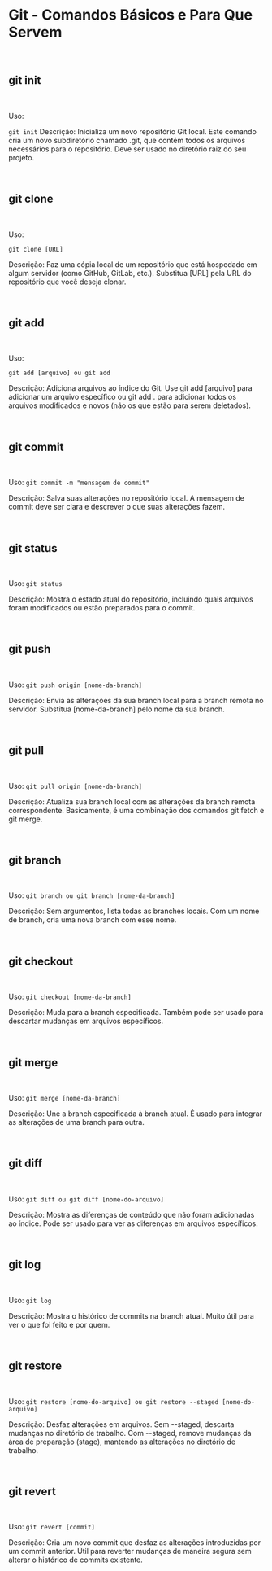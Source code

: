 # Git - Comandos Básicos e Para Que Servem
&nbsp;

## git init
&nbsp;

Uso: 
&nbsp;

`git init`
 Descrição: Inicializa um novo repositório Git local. Este comando cria um novo subdiretório chamado .git, que contém todos os arquivos necessários para o repositório. Deve ser usado no diretório raiz do seu projeto.
&nbsp;

&#8203;
## git clone
&nbsp;

Uso: 
&nbsp;

`git clone [URL]`

Descrição: Faz uma cópia local de um repositório que está hospedado em algum servidor (como GitHub, GitLab, etc.). Substitua [URL] pela URL do repositório que você deseja clonar.
&nbsp;

&#8203;
## git add
&nbsp;

Uso: 

`git add [arquivo] ou git add`

Descrição: Adiciona arquivos ao índice do Git. Use git add [arquivo] para adicionar um arquivo específico ou git add . para adicionar todos os arquivos modificados e novos (não os que estão para serem deletados).
&nbsp;

&#8203;
## git commit
&nbsp;

Uso: 
`git commit -m "mensagem de commit"`

Descrição: Salva suas alterações no repositório local. A mensagem de commit deve ser clara e descrever o que suas alterações fazem.
&nbsp;

&#8203;
## git status
&nbsp;

Uso: 
`git status`

Descrição: Mostra o estado atual do repositório, incluindo quais arquivos foram modificados ou estão preparados para o commit.
&nbsp;

&#8203;
## git push
&nbsp;

Uso: 
`git push origin [nome-da-branch]`

Descrição: Envia as alterações da sua branch local para a branch remota no servidor. Substitua [nome-da-branch] pelo nome da sua branch.
&nbsp;

&#8203;
## git pull
&nbsp;

Uso: 
`git pull origin [nome-da-branch]`

Descrição: Atualiza sua branch local com as alterações da branch remota correspondente. Basicamente, é uma combinação dos comandos git fetch e git merge.
&nbsp;

&#8203;
## git branch
&nbsp;

Uso: 
`git branch ou git branch [nome-da-branch]`

Descrição: Sem argumentos, lista todas as branches locais. Com um nome de branch, cria uma nova branch com esse nome.
&nbsp;

&#8203;
## git checkout
&nbsp;

Uso: 
`git checkout [nome-da-branch]`

Descrição: Muda para a branch especificada. Também pode ser usado para descartar mudanças em arquivos específicos.
&nbsp;

&#8203;
## git merge
&nbsp;

Uso: 
`git merge [nome-da-branch]`

Descrição: Une a branch especificada à branch atual. É usado para integrar as alterações de uma branch para outra.
&nbsp;

&#8203;
## git diff
&nbsp;

Uso: 
`git diff ou git diff [nome-do-arquivo]`

Descrição: Mostra as diferenças de conteúdo que não foram adicionadas ao índice. Pode ser usado para ver as diferenças em arquivos específicos.
&nbsp;

&#8203;
## git log
&nbsp;

Uso: 
`git log`

Descrição: Mostra o histórico de commits na branch atual. Muito útil para ver o que foi feito e por quem.
&nbsp;

&#8203;
## git restore
&nbsp;

Uso: 
`git restore [nome-do-arquivo] ou git restore --staged [nome-do-arquivo]`

Descrição: Desfaz alterações em arquivos. Sem --staged, descarta mudanças no diretório de trabalho. Com --staged, remove mudanças da área de preparação (stage), mantendo as alterações no diretório de trabalho.
&nbsp;

&#8203;
## git revert
&nbsp;

Uso: 
`git revert [commit]`

Descrição: Cria um novo commit que desfaz as alterações introduzidas por um commit anterior. Útil para reverter mudanças de maneira segura sem alterar o histórico de commits existente.
&#8203;
